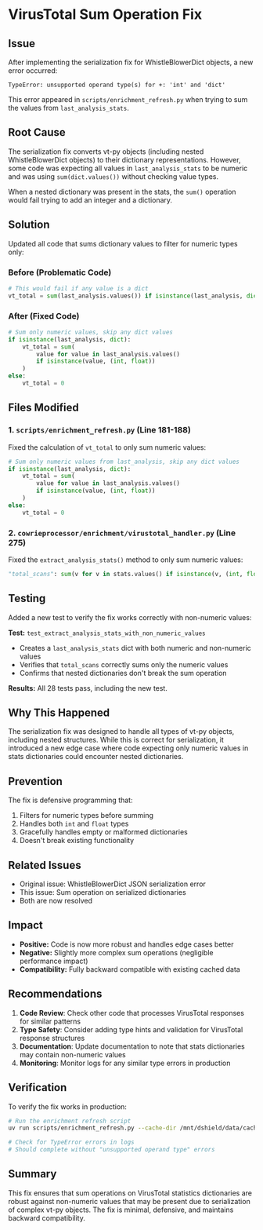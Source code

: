 # VirusTotal Sum Operation Fix

## Issue
After implementing the serialization fix for WhistleBlowerDict objects, a new error occurred:

```
TypeError: unsupported operand type(s) for +: 'int' and 'dict'
```

This error appeared in `scripts/enrichment_refresh.py` when trying to sum the values from `last_analysis_stats`.

## Root Cause
The serialization fix converts vt-py objects (including nested WhistleBlowerDict objects) to their dictionary representations. However, some code was expecting all values in `last_analysis_stats` to be numeric and was using `sum(dict.values())` without checking value types.

When a nested dictionary was present in the stats, the `sum()` operation would fail trying to add an integer and a dictionary.

## Solution
Updated all code that sums dictionary values to filter for numeric types only:

### Before (Problematic Code)
```python
# This would fail if any value is a dict
vt_total = sum(last_analysis.values()) if isinstance(last_analysis, dict) else 0
```

### After (Fixed Code)
```python
# Sum only numeric values, skip any dict values
if isinstance(last_analysis, dict):
    vt_total = sum(
        value for value in last_analysis.values() 
        if isinstance(value, (int, float))
    )
else:
    vt_total = 0
```

## Files Modified

### 1. `scripts/enrichment_refresh.py` (Line 181-188)
Fixed the calculation of `vt_total` to only sum numeric values:

```python
# Sum only numeric values from last_analysis, skip any dict values
if isinstance(last_analysis, dict):
    vt_total = sum(
        value for value in last_analysis.values() 
        if isinstance(value, (int, float))
    )
else:
    vt_total = 0
```

### 2. `cowrieprocessor/enrichment/virustotal_handler.py` (Line 275)
Fixed the `extract_analysis_stats()` method to only sum numeric values:

```python
"total_scans": sum(v for v in stats.values() if isinstance(v, (int, float))) if stats else 0,
```

## Testing
Added a new test to verify the fix works correctly with non-numeric values:

**Test:** `test_extract_analysis_stats_with_non_numeric_values`
- Creates a `last_analysis_stats` dict with both numeric and non-numeric values
- Verifies that `total_scans` correctly sums only the numeric values
- Confirms that nested dictionaries don't break the sum operation

**Results:** All 28 tests pass, including the new test.

## Why This Happened
The serialization fix was designed to handle all types of vt-py objects, including nested structures. While this is correct for serialization, it introduced a new edge case where code expecting only numeric values in stats dictionaries could encounter nested dictionaries.

## Prevention
The fix is defensive programming that:
1. Filters for numeric types before summing
2. Handles both `int` and `float` types
3. Gracefully handles empty or malformed dictionaries
4. Doesn't break existing functionality

## Related Issues
- Original issue: WhistleBlowerDict JSON serialization error
- This issue: Sum operation on serialized dictionaries
- Both are now resolved

## Impact
- **Positive:** Code is now more robust and handles edge cases better
- **Negative:** Slightly more complex sum operations (negligible performance impact)
- **Compatibility:** Fully backward compatible with existing cached data

## Recommendations
1. **Code Review**: Check other code that processes VirusTotal responses for similar patterns
2. **Type Safety**: Consider adding type hints and validation for VirusTotal response structures
3. **Documentation**: Update documentation to note that stats dictionaries may contain non-numeric values
4. **Monitoring**: Monitor logs for any similar type errors in production

## Verification
To verify the fix works in production:

```bash
# Run the enrichment refresh script
uv run scripts/enrichment_refresh.py --cache-dir /mnt/dshield/data/cache

# Check for TypeError errors in logs
# Should complete without "unsupported operand type" errors
```

## Summary
This fix ensures that sum operations on VirusTotal statistics dictionaries are robust against non-numeric values that may be present due to serialization of complex vt-py objects. The fix is minimal, defensive, and maintains backward compatibility.
